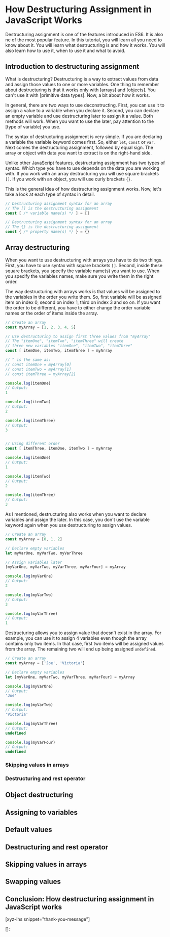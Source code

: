 # How Destructuring Assignment in JavaScript Works

Destructuring assignment is one of the features introduced in ES6. It is also ne of the most popular feature. In this tutorial, you will learn all you need to know about it. You will learn what destructuring is and how it works. You will also learn how to use it, when to use it and what to avoid.

<!--more-->
<!--
Table of Contents:
-->

## Introduction to destructuring assignment

What is destructuring? Destructuring is a way to extract values from data and assign those values to one or more variables. One thing to remember about destructuring is that it works only with [arrays] and [objects]. You can't use it with [primitive data types]. Now, a bit about how it works.

In general, there are two ways to use deconstructing. First, you can use it to assign a value to a variable when you declare it. Second, you can declare an empty variable and use destructuring later to assign it a value. Both methods will work. When you want to use the later, pay attention to the [type of variable] you use.

The syntax of destructuring assignment is very simple. If you are declaring a variable the variable keyword comes first. So, either `let`, `const` or `var`. Next comes the destructuring assignment, followed by equal sign. The array or object with data you want to extract is on the right-hand side.

Unlike other JavaScript features, destructuring assignment has two types of syntax. Which type you have to use depends on the data you are working with. If you work with an array destructuring you will use square brackets `[]`. If you work with an object, you will use curly brackets `{}`.

This is the general idea of how destructuring assignment works. Now, let's take a look at each type of syntax in detail.

```JavaScript
// Destructuring assignment syntax for an array
// The [] is the destructuring assignment
const [ /* variable name(s) */ ] = []

// Destructuring assignment syntax for an array
// The {} is the destructuring assignment
const { /* property name(s) */ } = {}
```

## Array destructuring

When you want to use destructuring with arrays you have to do two things. First, you have to use syntax with square brackets `[]`. Second, inside these square brackets, you specify the variable name(s) you want to use. When you specify the variables names, make sure you write them in the right order.

The way destructuring with arrays works is that values will be assigned to the variables in the order you write them. So, first variable will be assigned item on index 0, second on index 1, third on index 3 and so on. If you want the order to be different, you have to either change the order variable names or the order of items inside the array.

```JavaScript
// Create an array
const myArray = [1, 2, 3, 4, 5]

// Use destructuring to assign first three values from "myArray"
// The "itemOne", "itemTwo", "itemThree" will create
// three new variables "itemOne", "itemTwo", "itemThree"
const [ itemOne, itemTwo, itemThree ] = myArray

// ^ is the same as:
// const itemOne = myArray[0]
// const itemTwo = myArray[1]
// const itemThree = myArray[2]

console.log(itemOne)
// Output:
1

console.log(itemTwo)
// Output:
2

console.log(itemThree)
// Output:
3


// Using different order
const [ itemThree, itemOne, itemTwo ] = myArray

console.log(itemOne)
// Output:
1

console.log(itemTwo)
// Output:
2

console.log(itemThree)
// Output:
3
```

As I mentioned, destructuring also works when you want to declare variables and assign the later. In this case, you don't use the variable keyword again when you use destructuring to assign values.

```JavaScript
// Create an array
const myArray = [0, 1, 2]

// Declare empty variables
let myVarOne, myVarTwo, myVarThree

// Assign variables later
[myVarOne, myVarTwo, myVarThree, myVarFour] = myArray

console.log(myVarOne)
// Output:
2

console.log(myVarTwo)
// Output:
3

console.log(myVarThree)
// Output:
1
```

Destructuring allows you to assign value that doesn't exist in the array. For example, you can use it to assign 4 variables even though the array contains only two items. In that case, first two items will be assigned values from the array. The remaining two will end up being assigned `undefined`.

```JavaScript
// Create an array
const myArray = ['Joe', 'Victoria']

// Declare empty variables
let [myVarOne, myVarTwo, myVarThree, myVarFour] = myArray

console.log(myVarOne)
// Output:
'Joe'

console.log(myVarTwo)
// Output:
'Victoria'

console.log(myVarThree)
// Output:
undefined

console.log(myVarFour)
// Output:
undefined
```

### Skipping values in arrays


### Destructuring and rest operator


## Object destructuring

## Assigning to variables

## Default values

## Destructuring and rest operator

## Skipping values in arrays

## Swapping values



## Conclusion: How destructuring assignment in JavaScript works

[xyz-ihs snippet="thank-you-message"]

<!-- ### Links -->
[]:

<!--
### Meta:
-
-->

<!--
### Keywords:
-
-->

<!--
### Resources:
- https://medium.com/javascript-in-plain-english/everything-you-need-to-know-about-destructuring-in-javascript-5e9fde6e86ff
-->
